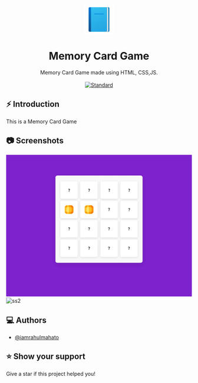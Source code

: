 <p align="center">
    <img alt="" height="80" src="./images/add-readme.png">
  </a>
</p>
<h1 align="center">Memory Card Game </h1>

<div align="center">
 Memory Card Game made using HTML, CSS,JS.
</div>

<br />

<div align="center">
  <!-- Standard -->
  <a href="https://standardjs.com">
    <img src="https://img.shields.io/badge/code%20style-standard-brightgreen.svg?style=flat-square"
      alt="Standard" />
  </a>
</div>

## ⚡️  Introduction
This is a Memory Card Game

## 📷 Screenshots

![ss1](./images/csss.jpg)
![ss2]()

## ‎‍💻 Authors

- [@iamrahulmahato](https://www.github.com/iamrahulmahato)
## ⭐️ Show your support

Give a star if this project helped you!

